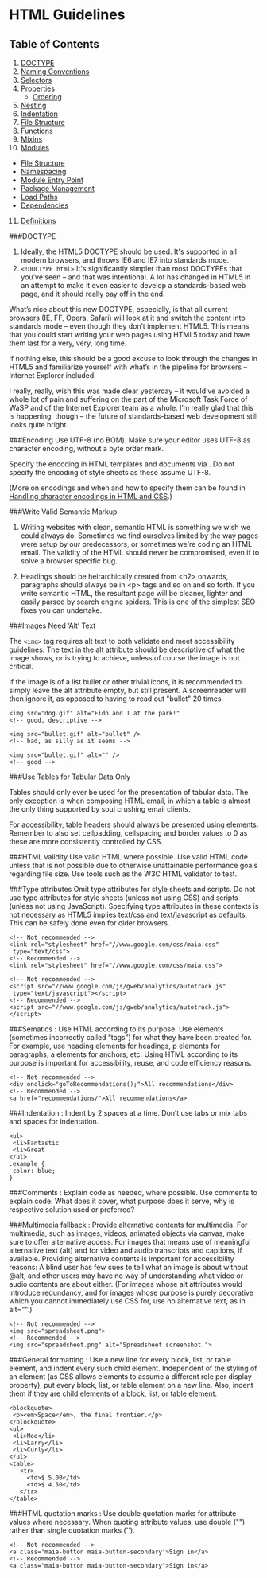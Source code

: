# HTML Guidelines

## Table of Contents

1. [DOCTYPE](#doctype)
2. [Naming Conventions](#naming-conventions)
3. [Selectors](#selectors)
4. [Properties](#properties)
   * [Ordering](#ordering)
5. [Nesting](#nesting)
6. [Indentation](#indentation)
7. [File Structure](#file-structure)
8. [Functions](#functions)
9. [Mixins](#mixins)
10. [Modules](#modulespackages)
   * [File Structure](#file-structure-1)
   * [Namespacing](#namespacing)
   * [Module Entry Point](#module-entry-point)
   * [Package Management](#package-management)
   * [Load Paths](#load-paths)
   * [Dependencies](#dependencies)
11. [Definitions](#definitions)

###DOCTYPE
1. Ideally, the HTML5 DOCTYPE should be used. It's supported in all modern browsers, and throws IE6 and IE7 into standards mode. 
2. `<!DOCTYPE html>` It's significantly simpler than most DOCTYPEs that you’ve seen – and that was intentional. 
A lot has changed in HTML5 in an attempt to make it even easier to develop a standards-based web page, 
and it should really pay off in the end.

What’s nice about this new DOCTYPE, especially, is that all current browsers (IE, FF, Opera, Safari) 
will look at it and switch the content into standards mode – even though they don’t implement HTML5. 
This means that you could start writing your web pages using HTML5 today and have them last for a 
very, very, long time.

If nothing else, this should be a good excuse to look through the changes in HTML5 and familiarize 
yourself with what’s in the pipeline for browsers – Internet Explorer included.

I really, really, wish this was made clear yesterday – it would’ve avoided a whole lot of pain and 
suffering on the part of the Microsoft Task Force of WaSP and of the Internet Explorer team as a whole. 
I’m really glad that this is happening, though – the future of standards-based web development still 
looks quite bright.

###Encoding
Use UTF-8 (no BOM).
Make sure your editor uses UTF-8 as character encoding, without a byte order mark.

Specify the encoding in HTML templates and documents via <meta charset="utf-8">. Do not specify the encoding of style sheets as these assume UTF-8.

(More on encodings and when and how to specify them can be found in [Handling character encodings in HTML and CSS](http://www.w3.org/International/tutorials/tutorial-char-enc/).)

###Write Valid Semantic Markup
1. Writing websites with clean, semantic HTML is something we wish we could always do. Sometimes we find ourselves limited 
by the way pages were setup by our predecessors, or sometimes we're coding an HTML email. The validity of the HTML should 
never be compromised, even if to solve a browser specific bug.

2. Headings should be heirarchically created from \<h2\> onwards, paragraphs should always be in \<p\> tags and so on and 
so forth. If you write semantic HTML, the resultant page will be cleaner, lighter and easily parsed by search engine 
spiders. This is one of the simplest SEO fixes you can undertake.

###Images Need ‘Alt’ Text

The `<img>` tag requires alt text to both validate and meet accessibility guidelines. The text in the alt attribute should be descriptive of what the image shows, or is trying to achieve, unless of course the image is not critical.

If the image is of a list bullet or other trivial icons, it is recommended to simply leave the alt attribute empty, but still present. A screenreader will then ignore it, as opposed to having to read out "bullet" 20 times.

    <img src="dog.gif" alt="Fido and I at the park!" 
    <!-- good, descriptive -->
    
    <img src="bullet.gif" alt="bullet" />
    <!-- bad, as silly as it seems -->
    
    <img src="bullet.gif" alt="" />
    <!-- good -->

###Use Tables for Tabular Data Only

Tables should only ever be used for the presentation of tabular data. The only exception is when composing HTML email, in which a table is almost the only thing supported by soul crushing email clients.

For accessibility, table headers should always be presented using <th> elements. Remember to also set cellpadding, cellspacing and border values to 0 as these are more consistently controlled by CSS.


###HTML validity
Use valid HTML where possible.
Use valid HTML code unless that is not possible due to otherwise unattainable performance goals regarding file size. Use tools such as the W3C HTML validator to test.


###Type attributes
Omit type attributes for style sheets and scripts.
Do not use type attributes for style sheets (unless not using CSS) and scripts (unless not using JavaScript).
Specifying type attributes in these contexts is not necessary as HTML5 implies text/css and text/javascript as defaults. This can be safely done even for older browsers.

    <!-- Not recommended -->
    <link rel="stylesheet" href="//www.google.com/css/maia.css"
     type="text/css">
    <!-- Recommended -->
    <link rel="stylesheet" href="//www.google.com/css/maia.css">
    
    <!-- Not recommended -->
    <script src="//www.google.com/js/gweb/analytics/autotrack.js"
     type="text/javascript"></script>
    <!-- Recommended -->
    <script src="//www.google.com/js/gweb/analytics/autotrack.js"></script>


###Sematics :
Use HTML according to its purpose.
Use elements (sometimes incorrectly called “tags”) for what they have been created for. For example, use heading elements for headings, p elements for paragraphs, a elements for anchors, etc.
Using HTML according to its purpose is important for accessibility, reuse, and code efficiency reasons.

    <!-- Not recommended -->
    <div onclick="goToRecommendations();">All recommendations</div>
    <!-- Recommended -->
    <a href="recommendations/">All recommendations</a>


###Indentation :
Indent by 2 spaces at a time.
Don’t use tabs or mix tabs and spaces for indentation.

    <ul>
     <li>Fantastic
     <li>Great
    </ul>
    .example {
     color: blue;
    }


###Comments :
Explain code as needed, where possible.
Use comments to explain code: What does it cover, what purpose does it serve, why is respective solution used or preferred?


###Multimedia fallback :
Provide alternative contents for multimedia.
For multimedia, such as images, videos, animated objects via canvas, make sure to offer alternative access. For images that means use of meaningful alternative text (alt) and for video and audio transcripts and captions, if available.
Providing alternative contents is important for accessibility reasons: A blind user has few cues to tell what an image is about without @alt, and other users may have no way of understanding what video or audio contents are about either.
(For images whose alt attributes would introduce redundancy, and for images whose purpose is purely decorative which you cannot immediately use CSS for, use no alternative text, as in alt="".)

    <!-- Not recommended -->
    <img src="spreadsheet.png">
    <!-- Recommended -->
    <img src="spreadsheet.png" alt="Spreadsheet screenshot.">

###General formatting :
Use a new line for every block, list, or table element, and indent every such child element.
Independent of the styling of an element (as CSS allows elements to assume a different role per display property), put every block, list, or table element on a new line.
Also, indent them if they are child elements of a block, list, or table element.

    
    <blockquote>
     <p><em>Space</em>, the final frontier.</p>
    </blockquote>
    <ul>
     <li>Moe</li>
     <li>Larry</li>
     <li>Curly</li>
    </ul>
    <table>
       <tr>
         <td>$ 5.00</td>
         <td>$ 4.50</td>
       </tr>
    </table>


###HTML quotation marks :
Use double quotation marks for attribute values where necessary.
When quoting attribute values, use double ("") rather than single quotation marks ('').

    <!-- Not recommended -->
    <a class='maia-button maia-button-secondary'>Sign in</a>
    <!-- Recommended -->
    <a class="maia-button maia-button-secondary">Sign in</a>
